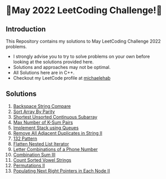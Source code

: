 # 🏅May 2022 LeetCoding Challenge!🏅
## Introduction
This Repository contains my solutions to May LeetCoding Challenge 2022 problems.
* I strongly advise you to try to solve problems on your own before looking at the solutions provided here.
* Solutions and approaches may not be optimal.
* All Solutions here are in C++.
* Checkout my LeetCode profile at <a href="https://leetcode.com/michaelehab/">michaelehab</a>

## Solutions
1. <a href="./844.Backspace-String-Compare.cpp">Backspace String Compare</a>
2. <a href="./905.Sort-Array-By-Parity.cpp">Sort Array By Parity</a>
3. <a href="./581.Shortest-Unsorted-Continuous-Subarray.cpp">Shortest Unsorted Continuous Subarray</a>
4. <a href="./1679.Max-Number-of-K-Sum-Pairs.cpp">Max Number of K-Sum Pairs</a>
5. <a href="./225.Implement-Stack-using-Queues.cpp">Implement Stack using Queues</a>
6. <a href="./1209.Remove-All-Adjacent-Duplicates-in-String-II.cpp">Remove All Adjacent Duplicates in String II</a>
7. <a href="./456.132-Pattern.cpp">132 Pattern</a>
8. <a href="./341.Flatten-Nested-List-Iterator.cpp">Flatten Nested List Iterator</a>
9. <a href="./17.Letter-Combinations-of-a-Phone-Number.cpp">Letter Combinations of a Phone Number</a>
10. <a href="./216.Combination-Sum-III.cpp">Combination Sum III</a>
11. <a href="./1641.Count-Sorted-Vowel-Strings.cpp">Count Sorted Vowel Strings</a>
12. <a href="./47.Permutations-II.cpp">Permutations II</a>
13. <a href="./117.Populating-Next-Right-Pointers-in-Each-Node-II.cpp">Populating Next Right Pointers in Each Node II</a>
